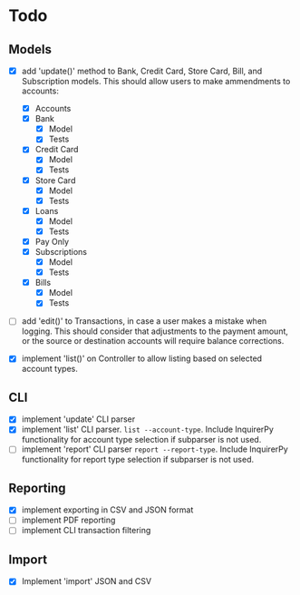 # Todo

## Models

- [x] add 'update()' method to Bank, Credit Card, Store Card, Bill, and Subscription models. This should allow users to make ammendments to accounts:

  - [x] Accounts
  - [x] Bank
    - [x] Model
    - [x] Tests
  - [x] Credit Card
    - [x] Model
    - [x] Tests
  - [x] Store Card
    - [x] Model
    - [x] Tests
  - [x] Loans
    - [x] Model
    - [x] Tests
  - [x] Pay Only
  - [x] Subscriptions
    - [x] Model
    - [x] Tests
  - [x] Bills
    - [x] Model
    - [x] Tests

- [ ] add 'edit()' to Transactions, in case a user makes a mistake when logging. This should consider that adjustments to the payment amount, or the source or destination accounts will require balance corrections.

- [x] implement 'list()' on Controller to allow listing based on selected account types.

## CLI

- [x] implement 'update' CLI parser
- [x] implement 'list' CLI parser. `list --account-type`. Include InquirerPy functionality for account type selection if subparser is not used.
- [ ] implement 'report' CLI parser `report --report-type`. Include InquirerPy functionality for report type selection if subparser is not used.

## Reporting

- [x] implement exporting in CSV and JSON format
- [ ] implement PDF reporting
- [ ] implement CLI transaction filtering

## Import

- [x] Implement 'import' JSON and CSV
